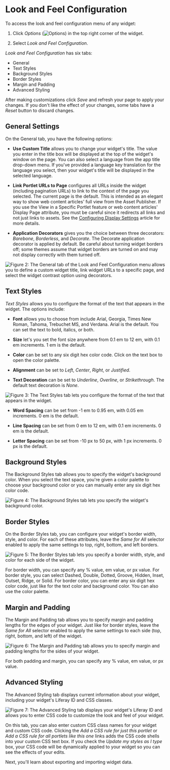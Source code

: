 # Look and Feel Configuration [](id=look-and-feel-configuration)

To access the look and feel configuration menu of any widget:

1.  Click *Options* (![Options](../../../images/icon-options.png)) in the top
    right corner of the widget.

2.  Select *Look and Feel Configuration*.

*Look and Feel Configuration* has six tabs: 

- General
- Text Styles
- Background Styles
- Border Styles
- Margin and Padding
- Advanced Styling

After making customizations click *Save* and refresh your page to apply your 
changes. If you don't like the effect of your changes, some tabs have a *Reset*
button to discard changes.

## General Settings

On the General tab, you have the following options:

-  **Use Custom Title** allows you to change your widget's title. The value you 
    enter in the title box will be displayed at the top of the widget's window 
    on the page. You can also select a language from the app title drop-down 
    menu. If you've provided a language key translation for the language you 
    select, then your widget's title will be displayed in the selected language.

-  **Link Portlet URLs to Page** configures all URLs inside the widget 
    (including pagination URLs) to link to the context of the page you 
    selected. The current page is the default. This is intended as an elegant 
    way to show web content articles' full view from the Asset Publisher. If 
    you use the View in a Specific Portlet feature or web content articles' 
    Display Page attribute, you must be careful since it redirects all links 
    and not just links to assets. See the [Configuring Display Settings](/discover/portal/-/knowledge_base/7-1/configuring-display-settings) article for more details.

-  **Application Decorators** gives you the choice between three decorators: 
    *Barebone*, *Borderless*, and *Decorate*. The Decorate application 
    decorator is applied by default. Be careful about turning widget borders 
    off; some themes assume that widget borders are turned on and may not 
    display correctly with them turned off.

![Figure 2: The General tab of the Look and Feel Configuration menu allows you to define a custom widget title, link widget URLs to a specific page, and select the widget contrast option using decorators.](../../../images/look-and-feel-portlet-configuration-menu.png)

## Text Styles

*Text Styles* allows you to configure the format of the text that appears
in the widget. The options include:

-  **Font** allows you to choose from include Arial, Georgia, Times New
    Roman, Tahoma, Trebuchet MS, and Verdana. Arial is the default. You can set 
    the text to bold, italics, or both.

-  **Size** let's you set the font size anywhere from 0.1 em to 12 em, with 0.1 
    em increments. 1 em is the default.

-  **Color** can be set to any six digit hex color code. Click on the text box 
    to open the color palette.

-  **Alignment** can be set to *Left*, *Center*, *Right*, or *Justified*. 

-  **Text Decoration** can be set to *Underline*, *Overline*, or *Strikethrough*. The default text decoration is *None*.

![Figure 3: The Text Styles tab lets you configure the format of the text that appears in the widget.](../../../images/look-and-feel-text-styles.png)

-  **Word Spacing** can be set from -1 em to 0.95 em, with 0.05 em
    increments. 0 em is the default.

-  **Line Spacing** can be set from 0 em to 12 em, with 0.1 em 
    increments. 0 em is the default. 
    
-  **Letter Spacing** can be set from -10 px to 50 px, with 1 px increments. 0 
    px is the default.

## Background Styles

The Background Styles tab allows you to specify the widget's background color.
When you select the text space, you're given a color palette to choose your
background color or you can manually enter any six digit hex color code.

![Figure 4: The Background Styles tab lets you specify the widget's background color.](../../../images/look-and-feel-background-styles.png)

## Border Styles

On the Border Styles tab, you can configure your widget's border width, style, and
color. For each of these attributes, leave the *Same for All* selector enabled
to apply the same settings to top, right, bottom, and left borders.

![Figure 5: The Border Styles tab lets you specify a border width, style, and color for each side of the widget.](../../../images/look-and-feel-border-styles.png)

For border width, you can specify any % value, em value, or px value. For
border style, you can select Dashed, Double, Dotted, Groove, Hidden, Inset,
Outset, Ridge, or Solid. For border color, you can enter any six digit hex
color code, just like for the text color and background color. You can also use
the color palette.

## Margin and Padding

The Margin and Padding tab allows you to specify margin and padding lengths for
the edges of your widget. Just like for border styles, leave the *Same for All*
selector enabled to apply the same settings to each side (top, right, bottom,
and left) of the widget.

![Figure 6: The Margin and Padding tab allows you to specify margin and padding lengths for the sides of your widget.](../../../images/look-and-feel-margin-and-padding.png)

For both padding and margin, you can specify any % value, em value, or px
value.

## Advanced Styling

The Advanced Styling tab displays current information about your widget, including
your widget's Liferay ID and CSS classes.

![Figure 7: The Advanced Styling tab displays your widget's Liferay ID and allows you to enter CSS code to customize the look and feel of your widget.](../../../images/look-and-feel-advanced-styling.png)

On this tab, you can also enter custom CSS class names for your widget and 
custom CSS code. Clicking the *Add a CSS rule for just this portlet* or *Add a 
CSS rule for all portlets like this one* links adds the CSS code shells into 
your custom CSS text box. If you check the *Update my styles as I type* box, 
your CSS code will be dynamically applied to your widget so you can see the 
effects of your edits.

Next, you'll learn about exporting and importing widget data.
